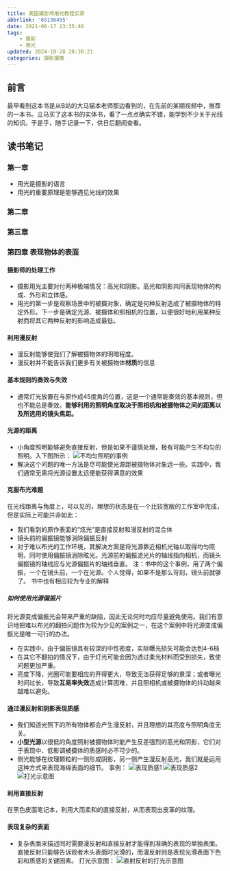 ```yaml
---
title: 美国摄影师用光教程实录
abbrlink: '65136455'
date: 2021-06-17 23:35:40
tags:
    - 摄影
    - 用光
updated: 2024-10-28 20:30:21categories: 摄影摄像
---
```


## 前言
最早看到这本书是从B站的大马猫本老师那边看到的，在先前的某期视频中，推荐的一本书。立马买了这本书的实体书，看了一点点确实不错，能学到不少关于光线的知识。于是乎，随手记录一下，供日后翻阅查看。

<!-- more -->

## 读书笔记
### 第一章
- 用光是摄影的语言
- 用光的重要原理是能够遇见光线的效果

### 第二章
### 第三章
### 第四章 表现物体的表面
#### 摄影师的处理工作
- 摄影用光主要对付两种极端情况：高光和阴影。高光和阴影共同表现物体的构成、外形和立体感。
- 用光的第一步是观察场景中的被摄对象，确定是何种反射造成了被摄物体的特定外形。下一步是确定光源、被摄体和照相机的位置，以便很好地利用某种反射而将其它两种反射的影响造成最低。

#### 利用漫反射
- 漫反射能够使我们了解被摄物体的明暗程度。
- 漫反射并不能告诉我们更多有关被摄物体**材质**的信息

#### 基本规则的奏效与失效
- 通常灯光放置在与原作成45度角的位置，这是一个通常能奏效的基本规则，但也不能总是奏效。**能够利用的照明角度取决于照相机和被摄物体之间的距离以及所选用的镜头焦距。**

#### 光源的距离
- 小角度照明能够避免直接反射，但是如果不谨慎处理，极有可能产生不均匀的照明。入下图所示：
![不均匀照明的事例](65136455/IMG_2353.jpeg)
- 解决这个问题的唯一方法是尽可能使光源距被摄物体对象远一些。实践中，我们通常无需将光源设置太远便能获得满意的效果

#### 克服布光难题
在光线距离与角度上，可以见的，理想的状态是在一个比较宽敞的工作室中完成，但是实际上可能并非如此：
- 我们看到的原作表面的“炫光”是直接反射和漫反射的混合体
- 镜头前的偏振镜能够消除偏振反射
- 对于难以布光的工作环境，其解决方案是将光源靠近相机光轴以取得均匀照明，同时使用偏振镜消除眩光。光源前的偏振滤光片的轴线指向相机，而镜头偏振镜的轴线应与光源偏振片的轴线垂直。
注：书中的这个事例，用了两个偏振，一个在镜头前，一个在光源。个人觉得，如果不是那么苛刻，镜头前就够了。
书中也有相应较为专业的解释
##### 如何使用光源偏振片
将光源变成偏振光会带来严重的缺陷，因此无论何时均应尽量避免使用。我们有意识地把难以布光的翻拍问题作为较为少见的案例之一，在这个案例中将光源变成偏振光是唯一可行的办法。
- 在实践中，由于偏振镜具有较深的中性密度，实际曝光损失可能会达到4-6档
- 在其它不翻拍的情况下，由于灯光可能会因为透过柔光材料而受到损失，致使问题更加严重。
- 亮度下降，光圈可能要相应的开得更大，导致无法获得足够的景深；或者曝光时间过长，导致**互易率失效**造成计算困难，并且照相机或被摄物体的抖动越来越难以避免。

#### 通过漫反射和阴影表现质感
- 我们知道光照下的所有物体都会产生漫反射，并且理想的其亮度与照明角度无关。
- **小型光源**以很低的角度照射被摄物体时能产生反差强烈的高光和阴影，它们对于表现中、低影调被摄体的质感时必不可少的。
- 侧光能够在纹理颗粒的一侧形成阴影，另一侧产生漫反射高光，我们就是运用这种方式来表现海绵表面的细节。
事例：
![表现质感1](65136455/IMG_2354.jpeg)
![表现质感2](65136455/IMG_2355.jpeg)
![打光示意图](65136455/IMG_2356.jpeg)

#### 利用直接反射
在黑色皮面笔记本，利用大而柔和的直接反射，从而表现出皮革的纹理。

#### 表现复杂的表面
- 复杂表面来描述同时需要漫反射和直接反射才能得到准确的表现的单独表面。直接反射只能够告诉观者木头表面时光滑的，而漫反射则是表现光滑表面下色彩和质感的关键因素。
打光示意图：
![直射反射的打光示意图](65136455/IMG_2357.jpeg)
